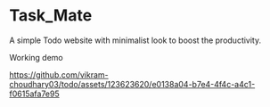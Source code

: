# Task_Mate

A simple Todo website with minimalist look to boost the productivity.

Working demo


https://github.com/vikram-choudhary03/todo/assets/123623620/e0138a04-b7e4-4f4c-a4c1-f0615afa7e95

